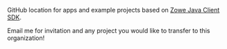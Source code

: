 GitHub location for apps and example projects based on [Zowe Java Client SDK](https://github.com/zowe/zowe-client-java-sdk). 
  
Email me for invitation and any project you would like to transfer to this organization! 
